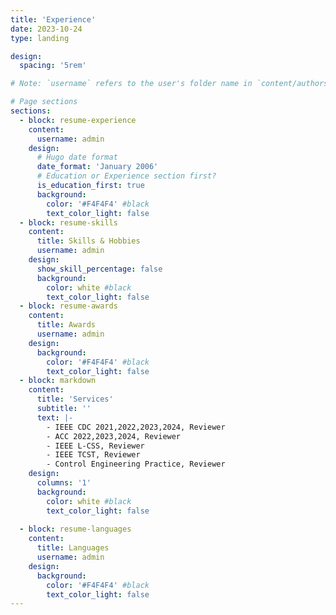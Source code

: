 ```yaml
---
title: 'Experience'
date: 2023-10-24
type: landing

design:
  spacing: '5rem'

# Note: `username` refers to the user's folder name in `content/authors/`

# Page sections
sections:
  - block: resume-experience
    content:
      username: admin
    design:
      # Hugo date format
      date_format: 'January 2006'
      # Education or Experience section first?
      is_education_first: true
      background:
        color: '#F4F4F4' #black
        text_color_light: false
  - block: resume-skills
    content:
      title: Skills & Hobbies
      username: admin
    design:
      show_skill_percentage: false
      background:
        color: white #black
        text_color_light: false
  - block: resume-awards
    content:
      title: Awards
      username: admin
    design:
      background:
        color: '#F4F4F4' #black
        text_color_light: false
  - block: markdown
    content:
      title: 'Services'
      subtitle: ''
      text: |-
        - IEEE CDC 2021,2022,2023,2024, Reviewer 
        - ACC 2022,2023,2024, Reviewer 
        - IEEE L-CSS, Reviewer
        - IEEE TCST, Reviewer
        - Control Engineering Practice, Reviewer
    design:
      columns: '1'
      background:
        color: white #black
        text_color_light: false
  
  - block: resume-languages
    content:
      title: Languages
      username: admin
    design:
      background:
        color: '#F4F4F4' #black
        text_color_light: false
---
```

